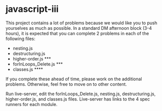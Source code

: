 # javascript-iii

This project contains a lot of problems because we would like you to push yourselves as much as possible. In a standard DM afternoon block (3-4 hours), it is expected that you can complete 2 problems in each of the following files:

- nesting.js
- destructuring.js
- higher-order.js ***
- forInLoops_Delete.js ***
- classes.js ****

If you complete these ahead of time, please work on the additional problems. Otherwise, feel free to move on to other content.

Run live-server, edit the forInLoops_Delete.js, nesting.js, destructuring.js, higher-order.js, and classes.js files.  Live-server has links to the 4 spec runners for each module.
